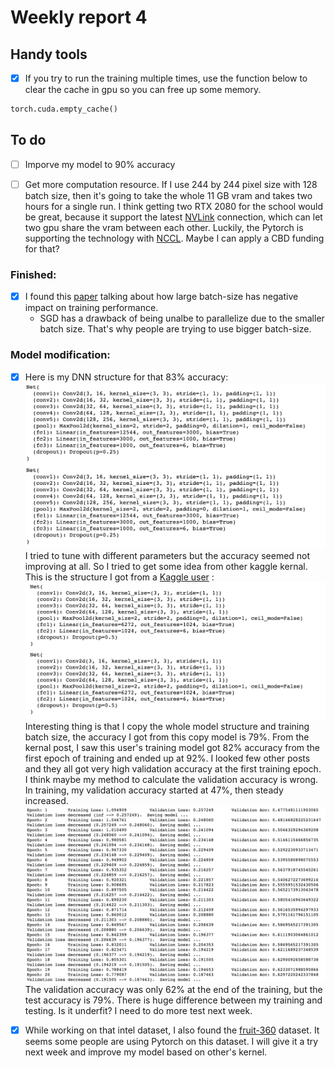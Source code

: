 # Weekly report 4

## Handy tools

- [x] If you try to run the training multiple times, use the function below to clear the cache in gpu so you can free up
 some memory.
```Python
torch.cuda.empty_cache()
```

## To do

- [ ] Imporve my model to 90% accuracy

- [ ] Get more computation resource. If I use 244 by 244 pixel size with 128 batch size, then it's going to take the whole 11
GB vram and takes two hours for a single run. I think getting two RTX 2080 for the school would be great, because it support the latest [NVLink](https://blog.inten.to/hardware-for-deep-learning-part-3-gpu-8906c1644664) connection, which can
 let two gpu share the vram between each other. Luckily, the Pytorch is supporting the technology with [NCCL](https://docs.nvidia.com/deeplearning/dgx/pytorch-release-notes/rel_17.05.html). Maybe I can apply a CBD funding for that? 

### Finished:

- [x] I found this [paper](https://arxiv.org/abs/1609.04836) talking about how large batch-size has
negative impact on training performance.
    - SGD has a drawback of being unalbe to parallelize due to the smaller batch size. That's why people 
    are trying to use bigger batch-size.
    


### Model modification:

- [x] Here is my DNN structure for that 83% accuracy:
![DNN1](images/week4/DNN1.png)
    I tried to tune with different parameters but the accuracy seemed not improving at all. So I tried to get some idea 
    from other kaggle kernal.
    This is the structure I got from a [Kaggle user](https://www.kaggle.com/twhitehurst3/intel-classification-keras-cnn-92-acc)
    :
![DNN_kaggle](images/week4/kaggle_dnn.png)
Interesting thing is that I copy the whole model structure and training batch size, the accuracy I got from this copy model 
is 79%. From the kernal post, I saw this user's training model got 82% accuracy from the first epoch of training and
ended up at 92%. I looked few other posts and they all got very high validation accuracy at the first training epoch. I
think maybe my method to calculate the validation accuracy is wrong. In training, my validation accuracy started at 47%,
then steady increased.![training_process](images/week4/training.png) The validation accuracy was only 62% at the end of the training,
but the test accuracy is 79%. There is huge difference between my training and testing. Is it underfit? I need to do more test next week.

-[x] While working on that intel dataset, I also found the [fruit-360](https://www.kaggle.com/moltean/fruits) dataset. It seems
some people are using Pytorch on this dataset. I will give it a try next week and improve my model based on other's kernel.


    